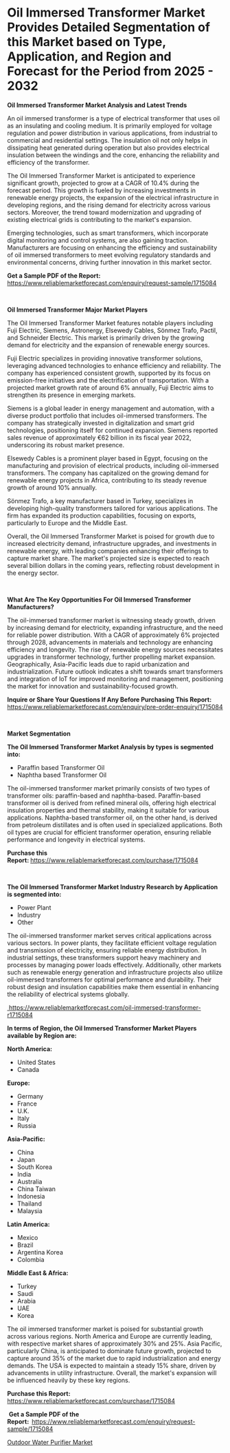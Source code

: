 <p><h1>Oil Immersed Transformer Market Provides Detailed Segmentation of this Market based on Type, Application, and Region and Forecast for the Period from 2025 - 2032</h1></p><p><strong>Oil Immersed Transformer Market Analysis and Latest Trends</strong></p>
<p><p>An oil immersed transformer is a type of electrical transformer that uses oil as an insulating and cooling medium. It is primarily employed for voltage regulation and power distribution in various applications, from industrial to commercial and residential settings. The insulation oil not only helps in dissipating heat generated during operation but also provides electrical insulation between the windings and the core, enhancing the reliability and efficiency of the transformer.</p><p>The Oil Immersed Transformer Market is anticipated to experience significant growth, projected to grow at a CAGR of 10.4% during the forecast period. This growth is fueled by increasing investments in renewable energy projects, the expansion of the electrical infrastructure in developing regions, and the rising demand for electricity across various sectors. Moreover, the trend toward modernization and upgrading of existing electrical grids is contributing to the market's expansion. </p><p>Emerging technologies, such as smart transformers, which incorporate digital monitoring and control systems, are also gaining traction. Manufacturers are focusing on enhancing the efficiency and sustainability of oil immersed transformers to meet evolving regulatory standards and environmental concerns, driving further innovation in this market sector.</p></p>
<p><strong>Get a Sample PDF of the Report:&nbsp;</strong> <a href="https://www.reliablemarketforecast.com/enquiry/request-sample/1715084?utm_campaign=2190&utm_medium=2&utm_source=Github&utm_content=ia&utm_term=16022025&utm_id=oil-immersed-transformer">https://www.reliablemarketforecast.com/enquiry/request-sample/1715084</a></p>
<p>&nbsp;</p>
<p><strong>Oil Immersed Transformer Major Market Players</strong></p>
<p><p>The Oil Immersed Transformer Market features notable players including Fuji Electric, Siemens, Astronergy, Elsewedy Cables, Sönmez Trafo, Pactil, and Schneider Electric. This market is primarily driven by the growing demand for electricity and the expansion of renewable energy sources. </p><p>Fuji Electric specializes in providing innovative transformer solutions, leveraging advanced technologies to enhance efficiency and reliability. The company has experienced consistent growth, supported by its focus on emission-free initiatives and the electrification of transportation. With a projected market growth rate of around 6% annually, Fuji Electric aims to strengthen its presence in emerging markets.</p><p>Siemens is a global leader in energy management and automation, with a diverse product portfolio that includes oil-immersed transformers. The company has strategically invested in digitalization and smart grid technologies, positioning itself for continued expansion. Siemens reported sales revenue of approximately €62 billion in its fiscal year 2022, underscoring its robust market presence.</p><p>Elsewedy Cables is a prominent player based in Egypt, focusing on the manufacturing and provision of electrical products, including oil-immersed transformers. The company has capitalized on the growing demand for renewable energy projects in Africa, contributing to its steady revenue growth of around 10% annually.</p><p>Sönmez Trafo, a key manufacturer based in Turkey, specializes in developing high-quality transformers tailored for various applications. The firm has expanded its production capabilities, focusing on exports, particularly to Europe and the Middle East. </p><p>Overall, the Oil Immersed Transformer Market is poised for growth due to increased electricity demand, infrastructure upgrades, and investments in renewable energy, with leading companies enhancing their offerings to capture market share. The market's projected size is expected to reach several billion dollars in the coming years, reflecting robust development in the energy sector.</p></p>
<p>&nbsp;</p>
<p><strong>What Are The Key Opportunities For Oil Immersed Transformer Manufacturers?</strong></p>
<p><p>The oil-immersed transformer market is witnessing steady growth, driven by increasing demand for electricity, expanding infrastructure, and the need for reliable power distribution. With a CAGR of approximately 6% projected through 2028, advancements in materials and technology are enhancing efficiency and longevity. The rise of renewable energy sources necessitates upgrades in transformer technology, further propelling market expansion. Geographically, Asia-Pacific leads due to rapid urbanization and industrialization. Future outlook indicates a shift towards smart transformers and integration of IoT for improved monitoring and management, positioning the market for innovation and sustainability-focused growth.</p></p>
<p><strong>Inquire or Share Your Questions If Any Before Purchasing This Report:</strong> <a href="https://www.reliablemarketforecast.com/enquiry/pre-order-enquiry/1715084?utm_campaign=2190&utm_medium=2&utm_source=Github&utm_content=ia&utm_term=16022025&utm_id=oil-immersed-transformer">https://www.reliablemarketforecast.com/enquiry/pre-order-enquiry/1715084</a></p>
<p>&nbsp;</p>
<p><strong>Market Segmentation</strong></p>
<p><strong>The Oil Immersed Transformer Market Analysis by types is segmented into:</strong></p>
<p><ul><li>Paraffin based Transformer Oil</li><li>Naphtha based Transformer Oil</li></ul></p>
<p><p>The oil-immersed transformer market primarily consists of two types of transformer oils: paraffin-based and naphtha-based. Paraffin-based transformer oil is derived from refined mineral oils, offering high electrical insulation properties and thermal stability, making it suitable for various applications. Naphtha-based transformer oil, on the other hand, is derived from petroleum distillates and is often used in specialized applications. Both oil types are crucial for efficient transformer operation, ensuring reliable performance and longevity in electrical systems.</p></p>
<p><strong>Purchase this Report:&nbsp;</strong><a href="https://www.reliablemarketforecast.com/purchase/1715084?utm_campaign=2190&utm_medium=2&utm_source=Github&utm_content=ia&utm_term=16022025&utm_id=oil-immersed-transformer">https://www.reliablemarketforecast.com/purchase/1715084</a></p>
<p>&nbsp;</p>
<p><strong>The Oil Immersed Transformer Market Industry Research by Application is segmented into:</strong></p>
<p><ul><li>Power Plant</li><li>Industry</li><li>Other</li></ul></p>
<p><p>The oil-immersed transformer market serves critical applications across various sectors. In power plants, they facilitate efficient voltage regulation and transmission of electricity, ensuring reliable energy distribution. In industrial settings, these transformers support heavy machinery and processes by managing power loads effectively. Additionally, other markets such as renewable energy generation and infrastructure projects also utilize oil-immersed transformers for optimal performance and durability. Their robust design and insulation capabilities make them essential in enhancing the reliability of electrical systems globally.</p></p>
<p><a href="https://www.reliablemarketforecast.com/oil-immersed-transformer-r1715084?utm_campaign=2190&utm_medium=2&utm_source=Github&utm_content=ia&utm_term=16022025&utm_id=oil-immersed-transformer">&nbsp;https://www.reliablemarketforecast.com/oil-immersed-transformer-r1715084</a></p>
<p><strong>In terms of Region, the Oil Immersed Transformer Market Players available by Region are:</strong></p>
<p>
    <p> <strong> North America: </strong>
        <ul>
            <li>United States</li>
            <li>Canada</li>
        </ul>
        </p> 
    <p> <strong> Europe: </strong>
        <ul>
            <li>Germany</li>
            <li>France</li>
            <li>U.K.</li>
            <li>Italy</li>
            <li>Russia</li>
        </ul>
        </p> 
    <p> <strong> Asia-Pacific: </strong>
        <ul>
            <li>China</li>
            <li>Japan</li>
            <li>South Korea</li>
            <li>India</li>
            <li>Australia</li>
            <li>China Taiwan</li>
            <li>Indonesia</li>
            <li>Thailand</li>
            <li>Malaysia</li>
        </ul>
        </p> 
    <p> <strong> Latin America: </strong>
        <ul>
            <li>Mexico</li>
            <li>Brazil</li>
            <li>Argentina Korea</li>
            <li>Colombia</li>
        </ul>
        </p> 
    <p> <strong> Middle East & Africa: </strong>
        <ul>
            <li>Turkey</li>
            <li>Saudi</li>
            <li>Arabia</li>
            <li>UAE</li>
            <li>Korea</li>
        </ul>
    </p>
    </p>
<p><p>The oil immersed transformer market is poised for substantial growth across various regions. North America and Europe are currently leading, with respective market shares of approximately 30% and 25%. Asia Pacific, particularly China, is anticipated to dominate future growth, projected to capture around 35% of the market due to rapid industrialization and energy demands. The USA is expected to maintain a steady 15% share, driven by advancements in utility infrastructure. Overall, the market's expansion will be influenced heavily by these key regions.</p></p>
<p><strong>Purchase this Report: </strong><a href="https://www.reliablemarketforecast.com/purchase/1715084?utm_campaign=2190&utm_medium=2&utm_source=Github&utm_content=ia&utm_term=16022025&utm_id=oil-immersed-transformer">https://www.reliablemarketforecast.com/purchase/1715084</a></p>
<p>&nbsp;<strong>Get a Sample PDF of the Report:&nbsp;&nbsp;</strong><a href="https://www.reliablemarketforecast.com/enquiry/request-sample/1715084?utm_campaign=2190&utm_medium=2&utm_source=Github&utm_content=ia&utm_term=16022025&utm_id=oil-immersed-transformer">https://www.reliablemarketforecast.com/enquiry/request-sample/1715084</a></p>
<p><strong></strong></p>
<p><p><a href="https://github.com/AshrafKhan865/Market-Research-Report-List-1/blob/main/outdoor-water-purifier-market.md?utm_campaign=2190&utm_medium=2&utm_source=Github&utm_content=ia&utm_term=16022025&utm_id=oil-immersed-transformer">Outdoor Water Purifier Market</a></p></p>